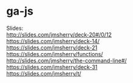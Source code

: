 # ga-js

Slides: <br />
http://slides.com/jmsherry/deck-20#/0/12  
https://slides.com/jmsherry/deck-14/  
https://slides.com/jmsherry/deck-21 <br />
https://slides.com/jmsherry/functions/ <br />
http://slides.com/jmsherry/the-command-line#/ <br />
https://slides.com/jmsherry/deck-31 <br />
https://slides.com/jmsherry/t/ <br />
